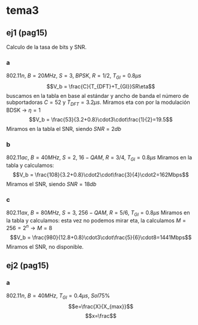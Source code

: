 # tema3
## ej1 (pag15)
Calculo de la tasa de bits y SNR.
### a
$802.11n$, $B = 20MHz$, $S = 3$, $BPSK$, $R = 1/2$, $T_{GI}= 0.8\mu s$
$$V_b = \frac{C}{T_{DFT}+T_{GI}}SR\eta$$
buscamos en la tabla en base al estándar y ancho de banda el número de subportadoras $C=52$ y $T_{DFT} = 3.2\mu s$. Miramos eta con por la modulación BDSK -> $\eta = 1$
$$V_b = \frac{53}{3.2+0.8}\cdot3\cdot\frac{1}{2}=19.5$$
Miramos en la tabla el SNR, siendo $SNR = 2db$
### b
$802.11ac$, $B = 40MHz$, $S = 2$, $16-QAM$, $R = 3/4$, $T_{GI}= 0.8\mu s$
Miramos en la tabla y calculamos:
$$V_b = \frac{108}{3.2+0.8}\cdot2\cdot\frac{3}{4}\cdot2=162Mbps$$
Miramos el SNR, siendo $SNR= 18db$
### c
$802.11ax$, $B = 80MHz$, $S = 3$, $256-QAM$, $R = 5/6$, $T_{GI}= 0.8\mu s$
Miramos en la tabla y calculamos:
esta vez no podemos mirar eta, la calculamos $M=256=2^n\rightarrow M=8$
$$V_b = \frac{980}{12.8+0.8}\cdot3\cdot\frac{5}{6}\cdot8=1441Mbps$$
Miramos el SNR, no disponible.
## ej2 (pag15)
### a
$802.11n$, $B = 40MHz$, $T_{GI}= 0.4\mu s$, $Sol 75\%$
$$e=\frac{X}{X_{max}}$$
$$x=\frac$$


